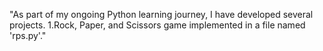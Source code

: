 
"As part of my ongoing Python learning journey, I have developed several projects.
1.Rock, Paper, and Scissors game implemented in a file named 'rps.py'."
